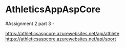 # AthleticsAppAspCore

#Assignment 2 part 3 - 

https://athleticsaspcore.azurewebsites.net/api/athlete
https://athleticsaspcore.azurewebsites.net/api/sport
